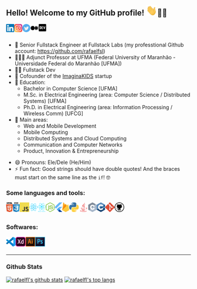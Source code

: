 ## Hello! Welcome to my GitHub profile! <img src="https://github.com/rafaelfl/rafaelfl/blob/main/img/Hi.gif" width="30px">👨‍💻

<a href="https://www.linkedin.com/in/rafael-fernandes-lopes/" target="_blank"><img align="left" alt="Rafael Fernandes Lopes | LinkedIn" width="22px" src="https://github.com/rafaelfl/rafaelfl/blob/main/img/linkedin.svg" />
<a href="https://instagram.com/rafaelf_l" target="_blank"><img align="left" alt="Rafael Fernandes Lopes | Instagram" width="22px" src="https://github.com/rafaelfl/rafaelfl/blob/main/img/instagram.svg" />
<a href="https://twitter.com/rafaelf_l" target="_blank"><img align="left" alt="Rafael Fernandes Lopes | Twitter" width="22px" src="https://github.com/rafaelfl/rafaelfl/blob/main/img/twitter.svg" />
<a href="https://medium.com/@rafaelfernandeslopes" target="_blank"><img align="left" alt="Rafael Fernandes Lopes | Medium" width="22px" src="https://github.com/rafaelfl/rafaelfl/blob/main/img/medium.svg" />
<a href="https://dev.to/rafaelfl" target="_blank"><img align="left" alt="dev to rafaelfl" width="22px" src="https://github.com/rafaelfl/rafaelfl/blob/main/img/devto.svg" /></a>

<br />
<br />

- 💼 Senior Fullstack Engineer at Fullstack Labs (my professtional Github account: https://github.com/rafaelfsl)
- 🧑🏻‍🏫 Adjunct Professor at UFMA (Federal University of Maranhão - Universidade Federal do Maranhão [UFMA])
- ✍🏻 Fullstack Dev
- 🔭 Cofounder of the <a href="https://www.imaginakids.com.br/" target="_blank">ImaginaKIDS</a> startup
- 🥇 Education:
  - Bachelor in Computer Science [UFMA]
  - M.Sc. in Electrical Engineering (area: Computer Science / Distributed Systems) [UFMA]
  - Ph.D. in Electrical Engineering (area: Information Processing / Wireless Comm) [UFCG]
- 🌱 Main areas:
  - Web and Mobile Development
  - Mobile Computing
  - Distributed Systems and Cloud Computing
  - Communication and Computer Networks
  - Product, Innovation & Entrepreneurship
<!-- - 👯 I’m looking to collaborate on ... -->
<!-- - 🤔 I’m looking for help with ... -->
<!-- - 💬 Ask me about ... -->
- 😄 Pronouns: Ele/Dele (He/Him)
- ⚡ Fun fact: Good strings should have double quotes! And the braces must start on the same line as the `if`! 🤓

### Some languages and tools:

<div>
    <a href="https://www.w3.org/html/" target="_blank"><img align="left" alt="HTML5" height="26px" src="https://github.com/rafaelfl/rafaelfl/blob/main/img/html5.svg" /></a>
    <a href="https://www.w3schools.com/css/" target="_blank"><img align="left" alt="CSS3" height="26px" src="https://github.com/rafaelfl/rafaelfl/blob/main/img/css3.svg" /></a>
    <a href="https://www.w3schools.com/js/" target="_blank"><img align="left" alt="Javascript" height="26px" src="https://github.com/rafaelfl/rafaelfl/blob/main/img/js.svg" /></a>
    <a href="https://reactjs.org/" target="_blank"><img align="left" alt="React.JS" height="26px" src="https://github.com/rafaelfl/rafaelfl/blob/main/img/react.svg" /></a>
    <a href="https://reactnative.dev/" target="_blank"><img align="left" alt="React Native" height="26px" src="https://github.com/rafaelfl/rafaelfl/blob/main/img/react-native.png" /></a>
    <a href="https://nodejs.org/" target="_blank"><img align="left" alt="Node.JS" height="26px" src="https://github.com/rafaelfl/rafaelfl/blob/main/img/nodejs.svg" /></a>
    <a href="https://flutter.dev/" target="_blank"><img align="left" alt="Flutter" height="26px" src="https://github.com/rafaelfl/rafaelfl/blob/main/img/flutter.svg" /></a>
    <a href="https://firebase.google.com/" target="_blank"><img align="left" alt="Firebase" height="26px" src="https://github.com/rafaelfl/rafaelfl/blob/main/img/firebase.svg" /></a>
    <a href="https://www.python.org" target="_blank"> <img align="left" alt="Python" height="26px" src="https://github.com/rafaelfl/rafaelfl/blob/main/img/python.svg"/> </a>
    <a href="https://www.java.com/" target="_blank"> <img align="left" alt="Java" height="26px" src="https://github.com/rafaelfl/rafaelfl/blob/main/img/java.svg"/> </a>
    <a href="https://www.cprogramming.com/" target="_blank"> <img align="left" alt="C" height="26px" src="https://github.com/rafaelfl/rafaelfl/blob/main/img/c-programming.svg"/> </a>
    <a href="https://www.w3schools.com/cpp/" target="_blank"> <img align="left" alt="C++" height="26px" src="https://github.com/rafaelfl/rafaelfl/blob/main/img/c%2B%2B.svg"/> </a>
    <a href="https://git-scm.com/" target="_blank"> <img align="left" alt="Git" height="26px" src="https://github.com/rafaelfl/rafaelfl/blob/main/img/git.svg"/> </a>
    <a href="https://github.com/" target="_blank"> <img align="left" alt="GitHub" height="26px" src="https://github.com/rafaelfl/rafaelfl/blob/main/img/github.svg"/> </a>
</div>
<br />
<br />

### Softwares:

<img align="left" alt="Visual Studio Code" height="26px" src="https://raw.githubusercontent.com/github/explore/80688e429a7d4ef2fca1e82350fe8e3517d3494d/topics/visual-studio-code/visual-studio-code.png" />
<a href="https://www.adobe.com/products/xd.html" target="_blank"> <img align="left" alt="XD" height="26px" src="https://github.com/rafaelfl/rafaelfl/blob/main/img/adobexd.svg"/> </a> 
<a href="https://www.adobe.com/in/products/illustrator.html" target="_blank"> <img align="left" alt="Illustrator" height="26px" src="https://github.com/rafaelfl/rafaelfl/blob/main/img/illustrator.svg"/> </a> 
<a href="https://www.photoshop.com/en" target="_blank"> <img align="left" alt="Photoshop" height="26px" src="https://github.com/rafaelfl/rafaelfl/blob/main/img/photoshop.svg"/> </a>
<br />
<br />

---
### Github Stats

[![rafaelfl's github stats](https://github-readme-stats.vercel.app/api?username=rafaelfl&include_all_commits=true&count_private=true&show_icons=true&theme=algolia)](https://github.com/anuraghazra/github-readme-stats)
[![rafaelfl's top langs](https://github-readme-stats-eight-theta.vercel.app/api/top-langs/?username=rafaelfl&layout=compact&langs_count=8&theme=algolia)](https://github.com/anuraghazra/github-readme-stats)
